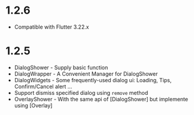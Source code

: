 # 1.2.6

* Compatible with Flutter 3.22.x

# 1.2.5

* DialogShower - Supply basic function
* DialogWrapper - A Convenient Manager for DialogShower
* DialogWidgets - Some frequently-used dialog ui: Loading, Tips, Confirm/Cancel alert …
* Support dismiss specified dialog using `remove` method
* OverlayShower - With the same api of [DialogShower] but implemente using [Overlay]